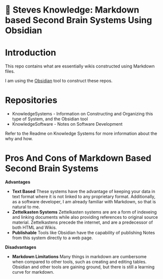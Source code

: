 # 🧠 Steves Knowledge:  Markdown based Second Brain Systems Using Obsidian

# Introduction
This repo contains what are essentially wikis constructed using Markdown files. 

I am using the [Obsidian](https://obsidian.md/) tool to construct these repos. 

# Repositories 

 * KnowledgeSystems - Information on Constructing and Organizing this type of System, and the Obsidian tool
 * KnowledgeSoftware - Notes on Software Development

Refer to the Readme on Knowledge Systems for more information about the why and how. 

# Pros And Cons of Markdown Based Second Brain Systems 
**Advantages** 
 * **Text Based** These systems have the advantage of keeping your data in text format where it is not linked to any proprietary format.    Additionally, as a software developer, I am already familiar with  Markdown, so that is natural to me. 
 * **Zettelkasten Systems** Zettelkasten systems are are a form of indexeing and linking documents while also providing references to original source material.  Zettelkastens precede the internet, and are a predecessor of both HTML and Wikis.
 * **Publishable** Tools like Obsidian have the capability of publishing Notes from this system directly to a web page. 

**Disadvantages**
 * **Markdown Limitations** Many things in markdown are cumbersome when compared to other tools, such as creating and editing tables.  Obsidian and other tools are gaining ground, but there is still a learning curve for markdown.    




<!---

- 👋 Hi, I’m @stevesKnowledge
- 👀 I’m interested in ...
- 🌱 I’m currently learning ...
- 💞️ I’m looking to collaborate on ...
- 📫 How to reach me ...

stevesKnowledge/stevesKnowledge is a ✨ special ✨ repository because its `README.md` (this file) appears on your GitHub profile.
You can click the Preview link to take a look at your changes.
--->
